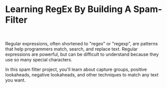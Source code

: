 <h1>Learning RegEx By Building A Spam-Filter</h1> <br>
<p>Regular expressions, often shortened to "regex" or "regexp", are patterns that help programmers match, search, and replace text. Regular expressions are powerful, but can be difficult to understand because they use so many special characters.</p>

<p>In this spam filter project, you'll learn about capture groups, positive lookaheads, negative lookaheads, and other techniques to match any text you want.</p>
